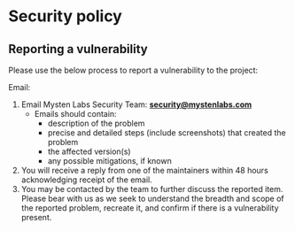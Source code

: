 # Security policy

## Reporting a vulnerability

Please use the below process to report a vulnerability to the project:

Email:

1. Email Mysten Labs Security Team: **security@mystenlabs.com**
    * Emails should contain:
        * description of the problem
        * precise and detailed steps (include screenshots) that created the
          problem
        * the affected version(s)
        * any possible mitigations, if known
1. You will receive a reply from one of the maintainers within 48 hours
   acknowledging receipt of the email.
1. You may be contacted by the team to further discuss the reported item.
   Please bear with us as we seek to understand the breadth and scope of the
   reported problem, recreate it, and confirm if there is a vulnerability
   present.